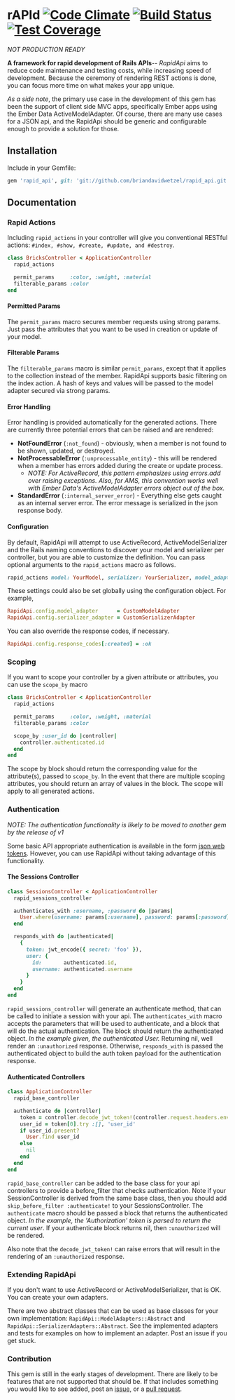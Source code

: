 # rAPId [![Code Climate](https://codeclimate.com/github/briandavidwetzel/rapid_api/badges/gpa.svg)](https://codeclimate.com/github/briandavidwetzel/rapid_api) [![Build Status](https://travis-ci.org/briandavidwetzel/rapid_api.svg)](https://travis-ci.org/briandavidwetzel/rapid_api) [![Test Coverage](https://codeclimate.com/github/briandavidwetzel/rapid_api/badges/coverage.svg)](https://codeclimate.com/github/briandavidwetzel/rapid_api/coverage)

*NOT PRODUCTION READY*

__A framework for rapid development of Rails APIs__-- *RapidApi* aims to reduce code maintenance and testing costs, while increasing speed of development. Because the ceremony of rendering REST actions is done, you can focus more time on what makes your app unique.

*As a side note*, the primary use case in the development of this gem has been the support of client side MVC apps, specifically Ember apps using the Ember Data ActiveModelAdapter.  Of course, there are many use cases for a JSON api, and the RapidApi should be generic and configurable enough to provide a solution for those.

## Installation
Include in your Gemfile:

```ruby
gem 'rapid_api', git: 'git://github.com/briandavidwetzel/rapid_api.git'
```

## Documentation
### Rapid Actions
Including `rapid_actions` in your controller will give you conventional RESTful actions: `#index, #show, #create, #update, and #destroy`.
```ruby
class BricksController < ApplicationController
  rapid_actions

  permit_params     :color, :weight, :material
  filterable_params :color
end
```
#### Permitted Params
The `permit_params` macro secures member requests using strong params.  Just pass the attributes that you want to be used in creation or update of your model.

#### Filterable Params
The `filterable_params` macro is similar `permit_params`, except that it applies to the collection instead of the member. RapidApi supports basic filtering on the index action.  A hash of keys and values will be passed to the model adapter secured via strong params.

#### Error Handling
Error handling is provided automatically for the generated actions. There are currently three potential errors that can be raised and are rendered:
* __NotFoundError__ (`:not_found`) - obviously, when a member is not found to be shown, updated, or destroyed.
* __NotProcessableError__ (`:unprocessable_entity`) - this will be rendered when a member has errors added during the create or update process.
  * *NOTE: For ActiveRecord, this pattern emphasizes using errors.add over raising exceptions.  Also, for AMS, this convention works well with Ember Data's ActiveModelAdapter errors object out of the box.*
* __StandardError__ (`:internal_server_error`) - Everything else gets caught as an internal server error. The error message is serialized in the json response body.

#### Configuration
By default, RapidApi will attempt to use ActiveRecord, ActiveModelSerializer and the Rails naming conventions to discover your model and serializer per controller, but you are able to customize the definition. You can pass optional arguments to the `rapid_actions` macro as follows.
```ruby
rapid_actions model: YourModel, serializer: YourSerializer, model_adapter: CustomModelAdapter, serializer_adapter: CustomSerializerAdapter
```
These settings could also be set globally using the configuration object. For example,
```ruby
RapidApi.config.model_adapter      = CustomModelAdapter
RapidApi.config.serializer_adapter = CustomSerializerAdapter
```
You can also override the response codes, if necessary.
```ruby
RapidApi.config.response_codes[:created] = :ok
```

### Scoping
If you want to scope your controller by a given attribute or attributes, you can use the `scope_by` macro
```ruby
class BricksController < ApplicationController
  rapid_actions

  permit_params     :color, :weight, :material
  filterable_params :color

  scope_by :user_id do |controller|
    controller.authenticated.id
  end
end
```
The scope by block should return the corresponding value for the attribute(s), passed to `scope_by`. In the event that there are multiple scoping attributes, you should return an array of values in the block. The scope will apply to all generated actions.

### Authentication
*NOTE: The authentication functionality is likely to be moved to another gem by the release of v1*

Some basic API appropriate authentication is available in the form [json web tokens](http://jwt.io). However, you can use RapidApi without taking advantage of this functionality.

#### The Sessions Controller
```ruby
class SessionsController < ApplicationController
  rapid_sessions_controller

  authenticates_with :username, :password do |params|
    User.where(username: params[:username], password: params[:password]).first
  end

  responds_with do |authenticated|
    {
      token: jwt_encode({ secret: 'foo' }),
      user: {
        id:       authenticated.id,
        username: authenticated.username
      }
    }
  end
end
```

`rapid_sessions_controller` will generate an authenticate method, that can be called to initiate a session with your api. The `authenticates_with` macro accepts the parameters that will be used to authenticate, and a block that will do the actual authentication. The block should return the authenticated object. *In the example given, the authenticated User.* Returning nil, well render an `:unauthorized` response. Otherwise, `responds_with` is passed the authenticated object to build the auth token payload for the authentication response.

#### Authenticated Controllers
```ruby
class ApplicationController
  rapid_base_controller

  authenticate do |controller|
    token = controller.decode_jwt_token!(controller.request.headers.env['Authorization'])
    user_id = token[0].try :[], 'user_id'
    if user_id.present?
      User.find user_id
    else
      nil
    end
  end
end
```
`rapid_base_controller` can be added to the base class for your api controllers to provide a before_filter that checks authentication. Note if your SessionController is derived from the same base class, then you should add `skip_before_filter :authenticate!` to your SessionsController.  The `authenticate` macro should be passed a block that returns the authenticated object. *In the example, the 'Authorization' token is parsed to return the current user*. If your authenticate block returns nil, then `:unauthorized` will be rendered.

Also note that the `decode_jwt_token!` can raise errors that will result in the rendering of an `:unauthorized` response.

### Extending RapidApi
If you don't want to use ActiveRecord or ActiveModelSerializer, that is OK. You can create your own adapters.

There are two abstract classes that can be used as base classes for your own implementation: `RapidApi::ModelAdapters::Abstract` and `RapidApi::SerializerAdapters::Abstract`. See the implemented adapters and tests for examples on how to implement an adapter.  Post an issue if you get stuck.

### Contribution
This gem is still in the early stages of development. There are likely to be features that are not supported that should be. If that includes something you would like to see added, post an [issue](https://github.com/briandavidwetzel/rapid_api/issues/new), or a [pull request](https://github.com/briandavidwetzel/rapid_api/compare).
